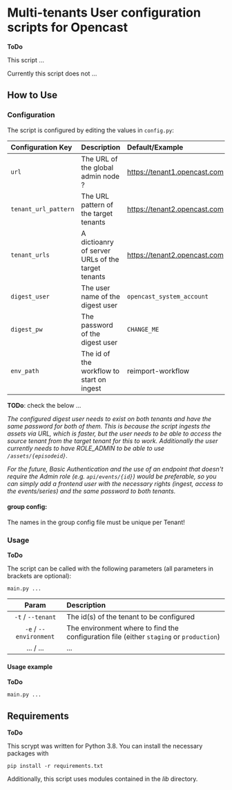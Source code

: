 # Multi-tenants User configuration scripts for Opencast
**ToDo**

This script ... 

Currently this script does not ... 

## How to Use

### Configuration

The script is configured by editing the values in `config.py`:

| Configuration Key | Description                               | Default/Example              |
| :---------------- | :---------------------------------------- | :--------------------------- |
| `url`             | The URL of the global admin node ?        | https://tenant1.opencast.com |
| `tenant_url_pattern` | The URL pattern of the target tenants  | https://tenant2.opencast.com |
| `tenant_urls`     | A dictioanry of server URLs of the target tenants       | https://tenant2.opencast.com |
| `digest_user`     | The user name of the digest user          | `opencast_system_account`      |
| `digest_pw`       | The password of the digest user           | `CHANGE_ME`                    |
| `env_path`        | The id of the workflow to start on ingest | reimport-workflow            |

**TODo**: check the below ...

_The configured digest user needs to exist on both tenants and have the same password for both of them. This is because
the script ingests the assets via URL, which is faster, but the user needs to be able to access the source tenant from
the target tenant for this to work. Additionally the user currently needs to have ROLE_ADMIN to be able to use
`/assets/{episodeid}`._

_For the future, Basic Authentication and the use of an endpoint that doesn't require the Admin role (e.g.
`api/events/{id}`) would be preferable, so you can simply add a frontend user with the necessary rights (ingest,
access to the events/series) and the same password to both tenants._

#### group config:
The names in the group config file must be unique per Tenant!

### Usage
**ToDo**

The script can be called with the following parameters (all parameters in brackets are optional):

`main.py ... `

| Param | Description |
| :---: | :---------- |
| `-t` / `--tenant` | The id(s) of the tenant to be configured |
| `-e` / `--environment` | The environment where to find the configuration file (either `staging` or `production`) |
| ... / ... | ... | 

#### Usage example
**ToDo**

`main.py ... `

## Requirements
**ToDo**

This scrypt was written for Python 3.8. You can install the necessary packages with

`pip install -r requirements.txt`

Additionally, this script uses modules contained in the _lib_ directory.
